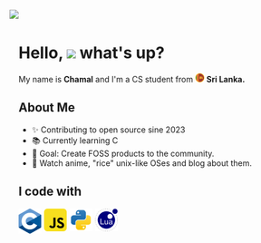 <div style="display: flex; flex-wrap: wrap;">
    <div>
        <img src="https://media2.giphy.com/media/v1.Y2lkPTc5MGI3NjExaHdia3Boeml3c25hMjhvb3loajZtc3pyZnN4N2RvaWJkMmtkc3Y0aiZlcD12MV9pbnRlcm5hbF9naWZfYnlfaWQmY3Q9cw/bv8r3wRZK8dYk25U0y/giphy.webp" align="left" style="margin-top: -20px;"></img>
    </div>
    <div>
    <h1 style="border-bottom: none;"> Hello, 
    <img src="https://emojis.slackmojis.com/emojis/images/1577305505/7373/hand_wave.gif?1577305505" width=40>
    what's up?</h1>
    <p> My name is <b>Chamal</b> and I'm a CS student from <img src="assets/SLcircle.png" width=16> <b> Sri Lanka.</b> </p>
    <h2 style="border-bottom: none;">About Me</h2>
    <ul>
    <li>✨ Contributing to open source sine 2023</li>
    <li>📚 Currently learning C</li>
    <li>🎯 Goal: Create FOSS products to the community.</li>
    <li> 🎲 Watch anime, "rice" unix-like OSes and blog about them.</li>
    </ul>
    <h2 style="border-bottom: none;"> I code with </h2>
    <div style = "display: flex; gap: 5px">
        <a href="https://www.typescriptlang.org" target="_blank">
        <img align="left" title="JavaScript" alt="JavaScript" width="40px" src="./assets/C-svg.png" />
        </a>
        <a href="https://www.typescriptlang.org" target="_blank">
        <img align="left" title="JavaScript" alt="JavaScript" width="40px" src="./assets/javascript-svgrepo-com.svg" />
        </a>
        <a href="https://www.typescriptlang.org" target="_blank">
        <img align="left" title="JavaScript" alt="JavaScript" width="40px" src="./assets/python-svgrepo-com.svg" />
        </a>
        <a href="https://www.typescriptlang.org" target="_blank">
        <img align="left" title="JavaScript" alt="JavaScript" width="40px" src="./assets/lua-svgrepo-com.svg" />
        </a>
    </div>
</div>
</div>